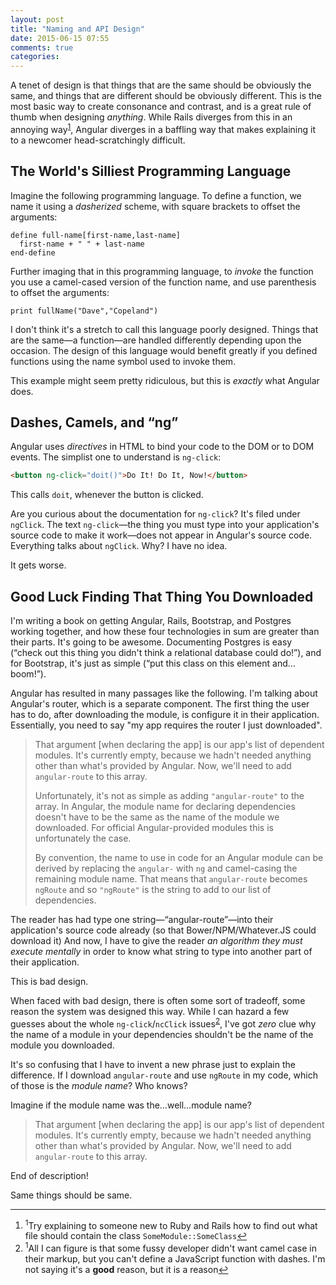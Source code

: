 ```yaml
---
layout: post
title: "Naming and API Design"
date: 2015-06-15 07:55
comments: true
categories: 
---
```


A tenet of design is that things that are the same should be obviously the same, and things that are different should be obviously different.  This is the most basic way to create consonance and contrast, and is a great rule of thumb when designing *anything*.  While Rails diverges from this in an annoying way<a name="back-1"></a><sup><a href="#1">1</a></sup>, Angular diverges in a baffling way that makes explaining it to a newcomer head-scratchingly difficult.

<!-- more -->

## The World's Silliest Programming Language

Imagine the following programming language.  To define a function, we name it using a _dasherized_ scheme,
with square brackets to offset the arguments:

```
define full-name[first-name,last-name]
  first-name + " " + last-name
end-define
```

Further imaging that in this programming language, to _invoke_ the function you use a camel-cased version
of the function name, and use parenthesis to offset the arguments:

```
print fullName("Dave","Copeland")
```

I don't think it's a stretch to call this language poorly designed.  Things that are the same—a
function—are handled differently depending upon the occasion.  The design of this language would benefit
greatly if you defined functions using the name symbol used to invoke them.

This example might seem pretty ridiculous, but this is _exactly_ what Angular does.

## Dashes, Camels, and “ng”

Angular uses _directives_ in HTML to bind your code to the DOM or to DOM events.  The simplist one to
understand is `ng-click`:

```html
<button ng-click="doit()">Do It! Do It, Now!</button>
```

This calls `doit`, whenever the button is clicked.

Are you curious about the documentation for `ng-click`?  It's filed under `ngClick`.  The text `ng-click`—the thing you must type into your application's source code to make it work—does not appear in Angular's
source code.  Everything talks about `ngClick`.  Why?  I have no idea.

It gets worse.

## Good Luck Finding That Thing You Downloaded

I'm writing a book on getting Angular, Rails, Bootstrap, and Postgres working together, and how these
four technologies in sum are greater than their parts.  It's going to be awesome.  Documenting Postgres
is easy (“check out this thing you didn't think a relational database could do!”), and for Bootstrap,
it's just as simple (“put this class on this element and…boom!”).

Angular has resulted in many passages like the following.  I'm talking about Angular's router, which is a
separate component.  The first thing the user has to do, after downloading the module, is configure it in
their application.  Essentially, you need to say "my app requires the router I just downloaded".

> That argument [when declaring the app] is our app's list of dependent modules.  It's currently empty, because we hadn't needed anything other than what's provided by Angular.  Now, we'll need to add `angular-route` to this array.
>
> Unfortunately, it's not as simple as adding `"angular-route"` to the array.  In Angular, the module name for declaring dependencies doesn't have to be the same as the name of the module we downloaded. For official Angular-provided modules this is unfortunately the case.  
>
> By convention, the name to use in code for an Angular module can be derived by replacing the `angular-` with `ng` and camel-casing the remaining module name.  That means that `angular-route` becomes `ngRoute` and so `"ngRoute"` is the string to add to our list of dependencies.

The reader has had type one string—“angular-route”—into their application's source code already (so that Bower/NPM/Whatever.JS could download it) And now, I have to give the reader _an algorithm they must execute mentally_ in order to know what string to type into another part of their application.

This is bad design.

When faced with bad design, there is often some sort of tradeoff, some reason the system was designed
this way.  While I can hazard a few guesses about the whole `ng-click`/`ncClick` issues<a name="back-2"></a><sup><a href="#2">2</a></sup>, I've got *zero* clue why the name of a module in your dependencies shouldn't be the name of the module
you downloaded.

It's so confusing that I have to invent a new phrase just to explain the difference.  If I download
`angular-route` and use `ngRoute` in my code, which of those is the _module name_?  Who knows?

Imagine if the module name was the…well…module name?

> That argument [when declaring the app] is our app's list of dependent modules.  It's currently empty, because we hadn't needed anything other than what's provided by Angular.  Now, we'll need to add `angular-route` to this array.

End of description!

Same things should be same.

----

<footer class='footnotes'>
<ol>
<li>
<a name='1'></a>
<sup>1</sup>Try explaining to someone new to Ruby and Rails how to find out what file should contain the class <code>SomeModule::SomeClass</code><a href='#back-1'>↩</a>
</li>
<li>
<a name='2'></a>
<sup>1</sup>All I can figure is that some fussy developer didn't want camel case in their markup, but you can't define a JavaScript function with dashes.  I'm not saying it's a <strong>good</strong> reason, but it is a reason<a href='#back-1'>↩</a>
</li>
</ol></footer>
